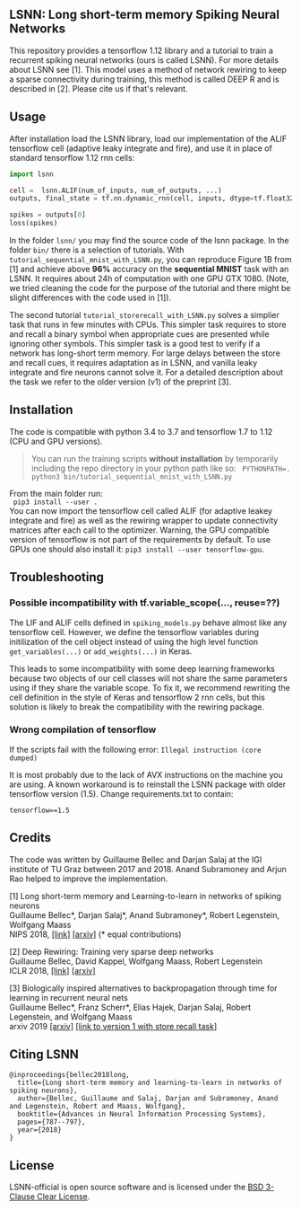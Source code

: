 ## LSNN: Long short-term memory Spiking Neural Networks

This repository provides a tensorflow 1.12 library and a tutorial to train a recurrent spiking neural networks (ours is called LSNN).
For more details about LSNN see [1]. This model uses a method of network rewiring to keep a sparse connectivity during training, this method is called DEEP R and is described in [2]. Please cite us if that's relevant.

## Usage
After installation load the LSNN library, load our implementation of the ALIF tensorflow cell (adaptive leaky integrate and fire), and use it in place of standard tensorflow 1.12 rnn cells:

```python
import lsnn  

cell =  lsnn.ALIF(num_of_inputs, num_of_outputs, ...)
outputs, final_state = tf.nn.dynamic_rnn(cell, inputs, dtype=tf.float32)

spikes = outputs[0]
loss(spikes)
```

In the folder `lsnn/` you may find the source code of the lsnn package. In the folder `bin/` there is a selection of tutorials. With `tutorial_sequential_mnist_with_LSNN.py`, you can reproduce Figure 1B from [1] and achieve above __96%__ accuracy on the __sequential MNIST__ task with an LSNN. It requires about 24h of computation with one GPU GTX 1080. (Note, we tried cleaning the code for the purpose of the tutorial and there might be slight differences with the code used in [1]).  

The second tutorial `tutorial_storerecall_with_LSNN.py` solves a simplier task that runs in few minutes with CPUs. This simpler task requires to store and recall a binary symbol when appropriate cues are presented while ignoring other symbols. This simpler task is a good test to verify if a network has long-short term memory. For large delays between the store and recall cues, it requires adaptation as in LSNN, and vanilla leaky integrate and fire neurons cannot solve it. For a detailed description about the task we refer to the older version (v1) of the preprint [3].

## Installation

The code is compatible with python 3.4 to 3.7 and tensorflow 1.7 to 1.12 (CPU and GPU versions).

> You can run the training scripts **without installation** by temporarily including the repo directory
> in your python path like so: `` PYTHONPATH=. python3 bin/tutorial_sequential_mnist_with_LSNN.py`` 

From the main folder run:  
`` pip3 install --user .``  
You can now import the tensorflow cell called ALIF (for adaptive leakey integrate and fire) as well as the rewiring wrapper to update connectivity matrices after each call to the optimizer.
Warning, the GPU compatible version of tensorflow is not part of the requirements by default.
To use GPUs one should also install it:
 ``pip3 install --user tensorflow-gpu``.

## Troubleshooting

### Possible incompatibility with tf.variable_scope(..., reuse=??)
The LIF and ALIF cells defined in `spiking_models.py` behave almost like any tensorflow cell. However, we define the tensorflow variables during initilization of the cell object instead of using the high level function `get_variables(...)` or `add_weights(...)` in Keras.  

This leads to some incompatibility with some deep learning frameworks because two objects of our cell classes will not share the same parameters using if they share the variable scope. To fix it, we recommend rewriting the cell definition in the style of Keras and tensorflow 2 rnn cells, but this solution is likely to break the compatibility with the rewiring package.

### Wrong compilation of tensorflow

If the scripts fail with the following error:
`` Illegal instruction (core dumped) ``

It is most probably due to the lack of AVX instructions on the machine you are using.
A known workaround is to reinstall the LSNN package with older tensorflow version (1.5).
Change requirements.txt to contain:

`` tensorflow==1.5 ``

## Credits

The code was written by Guillaume Bellec and Darjan Salaj at the IGI institute of TU Graz between 2017 and 2018. Anand Subramoney and Arjun Rao helped to improve the implementation.

[1] Long short-term memory and Learning-to-learn in networks of spiking neurons  
Guillaume Bellec*, Darjan Salaj*, Anand Subramoney*, Robert Legenstein, Wolfgang Maass  
NIPS 2018, [[link]](http://papers.nips.cc/paper/7359-long-short-term-memory-and-learning-to-learn-in-networks-of-spiking-neurons) [[arxiv]](https://arxiv.org/abs/1803.09574  )
(\* equal contributions)

[2] Deep Rewiring: Training very sparse deep networks  
Guillaume Bellec, David Kappel, Wolfgang Maass, Robert Legenstein  
ICLR 2018, [[link]](https://openreview.net/forum?id=BJ_wN01C-) [[arxiv]](https://arxiv.org/abs/1711.05136)

[3] Biologically inspired alternatives to backpropagation through time for learning in recurrent neural nets  
Guillaume Bellec*, Franz Scherr*, Elias Hajek, Darjan Salaj, Robert Legenstein, and Wolfgang Maass  
arxiv 2019 [[arxiv]](https://arxiv.org/abs/1901.09049) [[link to version 1 with store recall task]](https://arxiv.org/pdf/1901.09049v1.pdf)

## Citing LSNN

```
@inproceedings{bellec2018long,
  title={Long short-term memory and learning-to-learn in networks of spiking neurons},
  author={Bellec, Guillaume and Salaj, Darjan and Subramoney, Anand and Legenstein, Robert and Maass, Wolfgang},
  booktitle={Advances in Neural Information Processing Systems},
  pages={787--797},
  year={2018}
}
```

## License

LSNN-official is open source software and is licensed under the [BSD 3-Clause Clear License](https://spdx.org/licenses/BSD-3-Clause-Clear.html).
